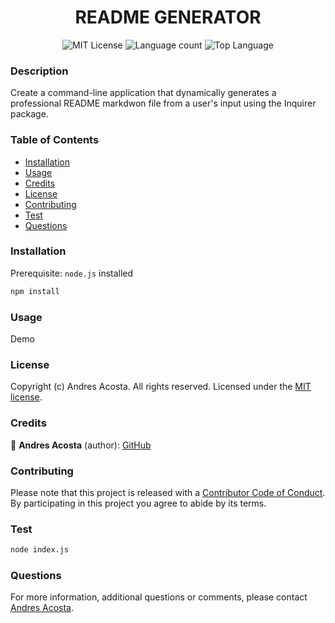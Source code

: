 <h1 align="center"> README GENERATOR </h1>

<div align="center"> 

![MIT License](https://img.shields.io/apm/l/atomic-design-ui.svg?) ![Language count](https://img.shields.io/github/languages/count/acosta-andres-r/trip-planner) ![Top Language](https://img.shields.io/github/languages/top/acosta-andres-r/trip-planner) 
</div>


### Description

Create a command-line application that dynamically generates a professional README markdwon file from a user's input using the Inquirer package.


### Table of Contents

* [Installation](#installation)
* [Usage](#usage)
* [Credits](#credits)
* [License](#license)
* [Contributing](#contributing)
* [Test](#test)
* [Questions](#questions)


### Installation

Prerequisite: `node.js` installed

```sh
npm install
```


### Usage

Demo
<!-- Deployed app URL? -->
<!-- - Link to [deployed App](https://acosta-andres-r.github.io/Portfolio/) -->


### License

Copyright (c) Andres Acosta. All rights reserved.
Licensed under the [MIT license](LICENSE.md).


### Credits



👤 **Andres Acosta** (author): [GitHub](https://github.com/acosta-andres-r)
### Contributing

Please note that this project is released with a [Contributor Code of Conduct](CODE_OF_CONDUCT.md). By participating in this project you agree to abide by its terms.

### Test

```sh
node index.js
```

### Questions

 For more information, additional questions or comments, please contact [Andres Acosta](https://github.com/acosta-andres-r).
